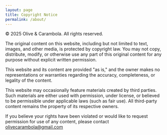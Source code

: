 ```yaml
---
layout: page
title: Copyright Notice
permalink: /about/
---
```


&copy; 2025 Olive & Carambola. All rights reserved.

The original content on this website, including but not limited to text, images, and other media, is protected by copyright law. You may not copy, distribute, modify, or otherwise use any part of this original content for any purpose without explicit written permission.

This website and its content are provided "as is," and the owner makes no representations or warranties regarding the accuracy, completeness, or legality of the content.

This website may occasionally feature materials created by third parties. Such materials are either used with permission, under license, or believed to be permissible under applicable laws (such as fair use). All third-party content remains the property of its respective owners.

If you believe your rights have been violated or would like to request permission for use of any content, please contact [olivecarambola@gmail.com](mailto:olivecarambola@gmail.com)
